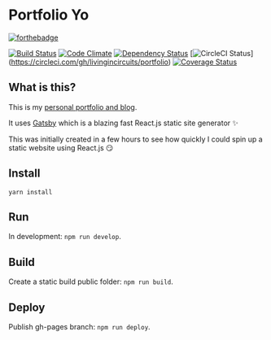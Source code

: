 # Portfolio Yo

[![forthebadge](http://forthebadge.com/images/badges/contains-cat-gifs.svg)](http://forthebadge.com)

[![Build Status](https://travis-ci.org/livingincircuits/portfolio.svg)](https://travis-ci.org/livingincircuits/portfolio)
[![Code Climate](https://codeclimate.com/github/livingincircuits/portfolio/badges/gpa.svg)](https://codeclimate.com/github/livingincircuits/portfolio)
[![Dependency Status](https://david-dm.org/livingincircuits/portfolio.svg)](https://david-dm.org/livingincircuits/portfolio)
[![CircleCI Status](https://circleci.com/gh/livingincircuits/portfolio.svg?style=shield&circle-token=:circle-token)]
(https://circleci.com/gh/livingincircuits/portfolio)
[![Coverage Status](https://img.shields.io/coveralls/livingincircuits/portfolio/master.svg?style=flat)](https://coveralls.io/github/livingincircuits/portfolio?branch=master)

## What is this?

This is my [personal portfolio and blog](http://www.livingincircuits.co.uk). 

It uses [Gatsby](https://github.com/gatsbyjs/gatsby) which is a blazing fast React.js static site generator :sparkles:

This was initially created in a few hours to see how quickly I could spin up a static website using React.js :smirk:

## Install
`yarn install`

## Run
In development: `npm run develop`.

## Build
Create a static build public folder: `npm run build`. 

## Deploy
Publish gh-pages branch: `npm run deploy`.
